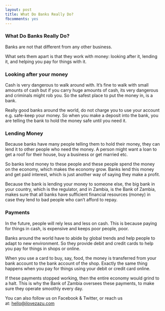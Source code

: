 ```yaml
---
layout: post
title: What Do Banks Really Do?
fbcomments: yes
---
```

### What Do Banks Really Do?

Banks are not that different from any other business. 

What sets them apart is that they work with money: looking after it, lending it, and helping you pay for things with it.

### Looking after your money 

Cash is very dangerous to walk around with. It’s fine to walk with small amounts of cash but if you carry huge amounts of cash, its very dangerous and criminals might rob you. So the safest place to put the money in, is a bank. 

Really good banks around the world, do not charge you to use your account e.g. safe-keep your money. So when you make a deposit into the bank, you are telling the bank to hold the money safe until you need it. 

### Lending Money

Because banks have many people telling them to hold their money, they can lend it to other people who need the money. A person might want a loan to get a roof for their house, buy a business or get married etc. 

So banks lend money to these people and these people spend the money on the economy, which makes the economy grow. Banks lend this money and get paid interest, which is just another way of saying they make a profit. 

Because the bank is lending your money to someone else, the big bank in your country, which is the regulator, and in Zambia, is the Bank of Zambia, makes sure that all banks have sufficient financial resources (money) in case they lend to bad people who can’t afford to repay. 

### Payments

In the future, people will rely less and less on cash. This is because paying for things in cash, is expensive and keeps poor people, poor. 

Banks around the world have to abide by global trends and help people to adapt to new environment. So they provide debit and credit cards to help you pay for things in shops or online. 

When you use a card to buy, say, food, the money is transferred from your bank account to the bank account of the shop. Exactly the same thing happens when you pay for things using your debit or credit card online.

If these payments stopped working, then the entire economy would grind to a halt.  This is why the Bank of Zambia oversees these payments, to make sure they operate smoothly every day.

You can also follow us on Facebook & Twitter, or reach us at: hello@ilovezazu.com

